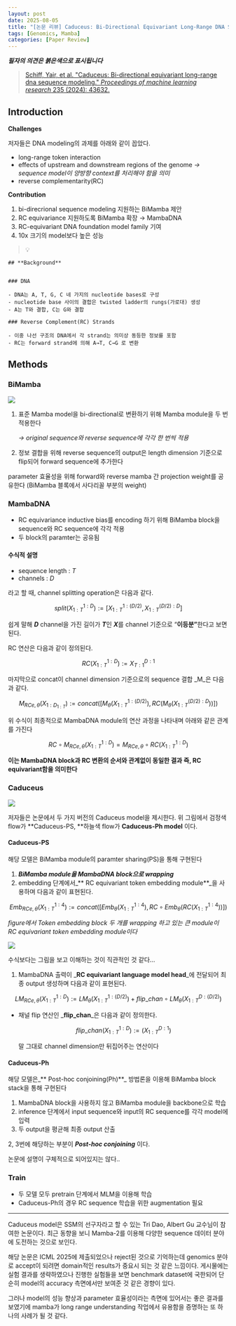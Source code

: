 ```yaml
---
layout: post
date: 2025-08-05
title: "[논문 리뷰] Caduceus: Bi-Directional Equivariant Long-Range DNA Sequence Modeling"
tags: [Genomics, Mamba]
categories: [Paper Review]
---
```


<span class="notion-red">_**필자의 의견은 붉은색으로 표시됩니다**_</span>


> [Schiff, Yair, et al. "Caduceus: Bi-directional equivariant long-range dna sequence modeling." ](https://pmc.ncbi.nlm.nih.gov/articles/PMC12189541/)[_Proceedings of machine learning research_](https://pmc.ncbi.nlm.nih.gov/articles/PMC12189541/)[ 235 (2024): 43632.](https://pmc.ncbi.nlm.nih.gov/articles/PMC12189541/)



## Introduction


**Challenges**


저자들은 DNA modeling의 과제를 아래와 같이 꼽았다.

- long-range token interaction
- effects of upstream and downstream regions of the genome 
_→ sequence model이 양방향 context를 처리해야 함을 의미_
- reverse complementarity(RC)

**Contribution**

1. bi-direcrional sequence modeling 지원하는 BiMamba 제안
1. RC equivariance 지원하도록 BiMamba 확장 → MambaDNA
1. RC-equivariant DNA foundation model family 기여
1. 10x 크기의 model보다 높은 성능

> 💡 


	## **Background**


	### DNA

	- DNA는 A, T, G, C 네 가지의 nucleotide bases로 구성
	- nucleotide base 사이의 결합은 twisted ladder의 rungs(가로대) 생성
	- A는 T와 결합, C는 G와 결합

	### Reverse Complement(RC) Strands

	- 이중 나선 구조의 DNA에서 각 strand는 의미상 동등한 정보를 포함
	- RC는 forward strand에 의해 A→T, C→G 로 변환


## Methods



### BiMamba


![](https://prod-files-secure.s3.us-west-2.amazonaws.com/542b861c-36a8-4051-84e5-8804b6728dba/2c247d59-7815-4980-99f0-8f0d21f445a7/image.png?X-Amz-Algorithm=AWS4-HMAC-SHA256&X-Amz-Content-Sha256=UNSIGNED-PAYLOAD&X-Amz-Credential=ASIAZI2LB466TRPYPV7G%2F20250821%2Fus-west-2%2Fs3%2Faws4_request&X-Amz-Date=20250821T121541Z&X-Amz-Expires=3600&X-Amz-Security-Token=IQoJb3JpZ2luX2VjEKT%2F%2F%2F%2F%2F%2F%2F%2F%2F%2FwEaCXVzLXdlc3QtMiJHMEUCICquXRyOGedtrX0kS2MvMIM2lVwUYrf4Eyv3DoZu5%2BqkAiEAlj%2B9tZwn93Y6nZEZjvNMBKcpvk63tl6X3tPn9kv2fx4qiAQI7f%2F%2F%2F%2F%2F%2F%2F%2F%2F%2FARAAGgw2Mzc0MjMxODM4MDUiDEbCOKrngNmBjbhjGCrcA0AujkOF4iVLV7kLkKUF1YqclOH1NMadNBAD5OJESGD%2FtwI01wkRtT%2FEy6oouQX1Asml8hSVRgtP2Qtvd48mY6AJRRZ7B5XAkvNCMmxcukOlKafBUhYDRu6XYtZwQneyb%2B0pPMLc5ieTg4UOpcSHjdox%2B0JNRbDyXXFKyZqQaZmJ4fxgM8mtIdxkf%2BMK6szWXdYviO9cwW8VCHLeIP%2BT01awDj3drGLfWt69axLf2CLAxPFvO3pfgoYHtEPZfIMv%2F%2FFze6Eyc8f%2BrO%2BIvOk7DELZ%2Fvafw7pj41dMzLZMuFkRZOGu8kFQ8NRC%2Bnzr96uXntHjClIJtmNFo6J%2F4JKvStjaKRXfkmDHeUqvfQotShrBlydHe%2FBe9Jd7yeVTQLTVflat5TM7B5QQCrQpXHdagUOT7r95loz%2BNyZcr%2FTkjsYjM7n4Mm3Ax14lxuwzC9rxkGmIUajb7jR44L6OUBkwGrzCH8N%2BB0Yt0xQC7liQsySqBwGJndwFUNVBttlUi%2FbgPiX%2FSu2TFmNoIGDc9DZMlKwe7n8FpO4MDu%2F0S4IZWubDEDvk2EbdTQImgAoanhKY4sifrHzKBVK3Cg6vpKJpzsLzl30cDwWjAQVbxrkLGbez0%2FinEs%2F5B%2BSUv4z1MJaHnMUGOqUBG41lj1yVzSqYE1PAXmg1H1X9uMBDxgum%2FIHolStdWvMNODyzlqUavpSP%2FscVS%2FERELQCYFz%2Ft1ScwmDTyJoikyIwloJ%2FuEkMNcRmJB%2FUStz9WKJUE4l5mCvUb5hmkH7iL5zrV3W6TTk1y45Wb%2FXcDze%2F3kDLxLQNqF1RR5QaRLd5KygKNgeTcJQvo2N9vfVU%2BHiSNrqx3L4V3eMIfibZfVBVGDwV&X-Amz-Signature=ee7f938f8e26ebc83b7bd125625376381e0ed9eeccd89844e2128ea0dd0695a1&X-Amz-SignedHeaders=host&x-amz-checksum-mode=ENABLED&x-id=GetObject)

1. 표준 Mamba model을 bi-directional로 변환하기 위해 Mamba module을 두 번 적용한다

	_→ original sequence와 reverse sequence에 각각 한 번씩 적용_

1. 정보 결합을 위해 reverse sequence의 output은 length dimension 기준으로 flip되어 forward sequence에 추가한다

parameter 효율성을 위해 forward와 reverse mamba 간 projection weight를 공유한다 (BiMamba 블록에서 사다리꼴 부분의 weight)



### MambaDNA

- RC equivariance inductive bias를 encoding 하기 위해 BiMamba block을 sequence와 RC sequence에 각각 적용
- 두 block의 paramter는 공유됨


#### 수식적 설명

- sequence length : _T_
- channels : _D_

라고 할 때,  channel splitting operation은 다음과 같다.


$$
split(X^{1:D}_{1:T}):=[X^{1:(D/2)}_{1:T},X^{(D/2):D}_{1:T}]
$$


<span class="notion-red">쉽게 말해 </span><span class="notion-red">_**D**_</span><span class="notion-red"> channel을 가진 길이가 </span><span class="notion-red">_**T**_</span><span class="notion-red">인 </span><span class="notion-red">_**X**_</span><span class="notion-red">를 channel 기준으로 “</span><span class="notion-red">**이등분”**</span><span class="notion-red">한다고 보면 된다.</span>


RC 연산은 다음과 같이 정의된다.


$$
RC(X^{1:D}_{1:T}):=X^{D:1}_{T:1}
$$


마지막으로 concat이 channel dimension 기준으로의 sequence 결합 _M_은 다음과 같다.


$$
M_{RCe,\theta}(X_{1:D_{1:T}}):=concat([M_{\theta}(X^{1:(D/2)}_{1:T}),RC(M_{\theta}(X^{(D/2):D}_{1:T}))])
$$


위 수식이 최종적으로 MambaDNA module의 연산 과정을 나타내며 아래와 같은 관계를 가진다


$$
RC\circ M_{RCe,\theta}(X^{1:D}_{1:T}) = M_{RCe,\theta} \circ RC(X^{1:D}_{1:T})
$$


**이는 MambaDNA block과 RC 변환의 순서와 관계없이 동일한 결과 즉, RC equivariant함을 의미한다**



### Caduceus


![](https://prod-files-secure.s3.us-west-2.amazonaws.com/542b861c-36a8-4051-84e5-8804b6728dba/f94a60d7-8145-473b-aef9-7c68d3ec604a/image.png?X-Amz-Algorithm=AWS4-HMAC-SHA256&X-Amz-Content-Sha256=UNSIGNED-PAYLOAD&X-Amz-Credential=ASIAZI2LB466TRPYPV7G%2F20250821%2Fus-west-2%2Fs3%2Faws4_request&X-Amz-Date=20250821T121541Z&X-Amz-Expires=3600&X-Amz-Security-Token=IQoJb3JpZ2luX2VjEKT%2F%2F%2F%2F%2F%2F%2F%2F%2F%2FwEaCXVzLXdlc3QtMiJHMEUCICquXRyOGedtrX0kS2MvMIM2lVwUYrf4Eyv3DoZu5%2BqkAiEAlj%2B9tZwn93Y6nZEZjvNMBKcpvk63tl6X3tPn9kv2fx4qiAQI7f%2F%2F%2F%2F%2F%2F%2F%2F%2F%2FARAAGgw2Mzc0MjMxODM4MDUiDEbCOKrngNmBjbhjGCrcA0AujkOF4iVLV7kLkKUF1YqclOH1NMadNBAD5OJESGD%2FtwI01wkRtT%2FEy6oouQX1Asml8hSVRgtP2Qtvd48mY6AJRRZ7B5XAkvNCMmxcukOlKafBUhYDRu6XYtZwQneyb%2B0pPMLc5ieTg4UOpcSHjdox%2B0JNRbDyXXFKyZqQaZmJ4fxgM8mtIdxkf%2BMK6szWXdYviO9cwW8VCHLeIP%2BT01awDj3drGLfWt69axLf2CLAxPFvO3pfgoYHtEPZfIMv%2F%2FFze6Eyc8f%2BrO%2BIvOk7DELZ%2Fvafw7pj41dMzLZMuFkRZOGu8kFQ8NRC%2Bnzr96uXntHjClIJtmNFo6J%2F4JKvStjaKRXfkmDHeUqvfQotShrBlydHe%2FBe9Jd7yeVTQLTVflat5TM7B5QQCrQpXHdagUOT7r95loz%2BNyZcr%2FTkjsYjM7n4Mm3Ax14lxuwzC9rxkGmIUajb7jR44L6OUBkwGrzCH8N%2BB0Yt0xQC7liQsySqBwGJndwFUNVBttlUi%2FbgPiX%2FSu2TFmNoIGDc9DZMlKwe7n8FpO4MDu%2F0S4IZWubDEDvk2EbdTQImgAoanhKY4sifrHzKBVK3Cg6vpKJpzsLzl30cDwWjAQVbxrkLGbez0%2FinEs%2F5B%2BSUv4z1MJaHnMUGOqUBG41lj1yVzSqYE1PAXmg1H1X9uMBDxgum%2FIHolStdWvMNODyzlqUavpSP%2FscVS%2FERELQCYFz%2Ft1ScwmDTyJoikyIwloJ%2FuEkMNcRmJB%2FUStz9WKJUE4l5mCvUb5hmkH7iL5zrV3W6TTk1y45Wb%2FXcDze%2F3kDLxLQNqF1RR5QaRLd5KygKNgeTcJQvo2N9vfVU%2BHiSNrqx3L4V3eMIfibZfVBVGDwV&X-Amz-Signature=79aa91af0b793441bc49913860b4d406d0575d75a6bf4ad9e78ec2f8c42aebed&X-Amz-SignedHeaders=host&x-amz-checksum-mode=ENABLED&x-id=GetObject)


저자들은 논문에서 두 가지 버전의 Caduceus model을 제시한다. 위 그림에서 검정색 flow가 **Caduceus-PS, **하늘색 flow가 **Caduceus-Ph model** 이다.



#### Caduceus-PS


해당 모델은 BiMamba module의 paramter sharing(PS)을 통해 구현된다

1. _**BiMamba module을 MambaDNA block으로 wrapping**_
1. embedding 단계에서_** RC equivariant token embedding module**_을 사용하며 다음과 같이 표현된다.

$$
Emb_{RCe,\theta}(X^{1:4}_{1:T}):=concat([Emb_{\theta}(X^{1:4}_{1:T}),RC \circ Emb_{\theta}(RC(X^{1:4}_{1:T}))])
$$


_figure에서 Token embedding block 두 개를 wrapping 하고 있는 큰 module이 RC equivariant token embedding module이다_


![](https://prod-files-secure.s3.us-west-2.amazonaws.com/542b861c-36a8-4051-84e5-8804b6728dba/b175e4da-71eb-4e91-8c23-a06dabe673c9/image.png?X-Amz-Algorithm=AWS4-HMAC-SHA256&X-Amz-Content-Sha256=UNSIGNED-PAYLOAD&X-Amz-Credential=ASIAZI2LB466TRPYPV7G%2F20250821%2Fus-west-2%2Fs3%2Faws4_request&X-Amz-Date=20250821T121542Z&X-Amz-Expires=3600&X-Amz-Security-Token=IQoJb3JpZ2luX2VjEKT%2F%2F%2F%2F%2F%2F%2F%2F%2F%2FwEaCXVzLXdlc3QtMiJHMEUCICquXRyOGedtrX0kS2MvMIM2lVwUYrf4Eyv3DoZu5%2BqkAiEAlj%2B9tZwn93Y6nZEZjvNMBKcpvk63tl6X3tPn9kv2fx4qiAQI7f%2F%2F%2F%2F%2F%2F%2F%2F%2F%2FARAAGgw2Mzc0MjMxODM4MDUiDEbCOKrngNmBjbhjGCrcA0AujkOF4iVLV7kLkKUF1YqclOH1NMadNBAD5OJESGD%2FtwI01wkRtT%2FEy6oouQX1Asml8hSVRgtP2Qtvd48mY6AJRRZ7B5XAkvNCMmxcukOlKafBUhYDRu6XYtZwQneyb%2B0pPMLc5ieTg4UOpcSHjdox%2B0JNRbDyXXFKyZqQaZmJ4fxgM8mtIdxkf%2BMK6szWXdYviO9cwW8VCHLeIP%2BT01awDj3drGLfWt69axLf2CLAxPFvO3pfgoYHtEPZfIMv%2F%2FFze6Eyc8f%2BrO%2BIvOk7DELZ%2Fvafw7pj41dMzLZMuFkRZOGu8kFQ8NRC%2Bnzr96uXntHjClIJtmNFo6J%2F4JKvStjaKRXfkmDHeUqvfQotShrBlydHe%2FBe9Jd7yeVTQLTVflat5TM7B5QQCrQpXHdagUOT7r95loz%2BNyZcr%2FTkjsYjM7n4Mm3Ax14lxuwzC9rxkGmIUajb7jR44L6OUBkwGrzCH8N%2BB0Yt0xQC7liQsySqBwGJndwFUNVBttlUi%2FbgPiX%2FSu2TFmNoIGDc9DZMlKwe7n8FpO4MDu%2F0S4IZWubDEDvk2EbdTQImgAoanhKY4sifrHzKBVK3Cg6vpKJpzsLzl30cDwWjAQVbxrkLGbez0%2FinEs%2F5B%2BSUv4z1MJaHnMUGOqUBG41lj1yVzSqYE1PAXmg1H1X9uMBDxgum%2FIHolStdWvMNODyzlqUavpSP%2FscVS%2FERELQCYFz%2Ft1ScwmDTyJoikyIwloJ%2FuEkMNcRmJB%2FUStz9WKJUE4l5mCvUb5hmkH7iL5zrV3W6TTk1y45Wb%2FXcDze%2F3kDLxLQNqF1RR5QaRLd5KygKNgeTcJQvo2N9vfVU%2BHiSNrqx3L4V3eMIfibZfVBVGDwV&X-Amz-Signature=adbb7d93cee9e148fccf39d58e23a54bc328ffebe009b5896d16d2036cbd1875&X-Amz-SignedHeaders=host&x-amz-checksum-mode=ENABLED&x-id=GetObject)


<span class="notion-red">수식보다는 그림을 보고 이해하는 것이 직관적인 것 같다…</span>

1. MambaDNA 출력이 _**RC equivariant language model head**_에 전달되어 최종 output 생성하며 다음과 같이 표현된다.

$$
LM_{RCe,\theta}(X^{1:D}_{1:T}):= LM_{\theta}(X^{1:(D/2)}_{1:T})+flip\_chan\circ LM_{\theta}(X^{D:(D/2)}_{1:T})
$$

- 채널 flip 연산인 _**flip\_chan**_은 다음과 같이 정의한다.

	$$
	flip\_chan(X^{1:D}_{1:T}):=(X^{D:1}_{1:T})
	$$


	말 그대로 channel dimension만 뒤집어주는 연산이다



#### Caduceus-Ph


해당 모델은_** Post-hoc conjoining(Ph)**_ 방법론을 이용해 BiMamba block stack을 통해 구현된다

1. MambaDNA block을 사용하지 않고 BiMamba module을 backbone으로 학습
1. inference 단계에서 input sequence와 input의 RC sequence를 각각 model에 입력
1. 두 output을 평균해 최종 output 산출

2, 3번에 해당하는 부분이 _**Post-hoc conjoining**_ 이다.


<span class="notion-red">논문에 설명이 구체적으로 되어있지는 않다..</span>



### Train

- 두 모델 모두 pretrain 단계에서 MLM을 이용해 학습
- Caduceus-Ph의 경우 RC sequence 학습을 위한 augmentation 필요

---


<span class="notion-red">Caduceus model은 SSM의 선구자라고 할 수 있는 Tri Dao, Albert Gu 교수님이 참여한 논문이다. 최근 동향을 보니 Mamba-2를 이용해 다양한 sequence 데이터 분야에 도전하는 것으로 보인다.</span>


<span class="notion-red">해당 논문은 ICML 2025에 제출되었으나 reject된 것으로 기억하는데 genomics 분야로 accept이 되려면 domain적인 results가 중요시 되는 것 같은 느낌이다. 게시물에는 실험 결과를 생략하였으나 진행한 실험들을 보면 benchmark dataset에 국한되어 단순히 model의 accuracy 측면에서만 보여준 것 같은 경향이 있다.</span>


<span class="notion-red">그러나 model의 성능 향상과 parameter 효율성이라는 측면에 있어서는 좋은 결과를 보였기에 mamba가 long range understanding 작업에서 유용함을 증명하는 또 하나의 사례가 될 것 같다.</span>

